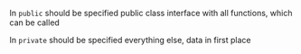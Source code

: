 In `public` should be specified public class interface with all functions, which can be called

In `private` should be specified everything else, data in first place
